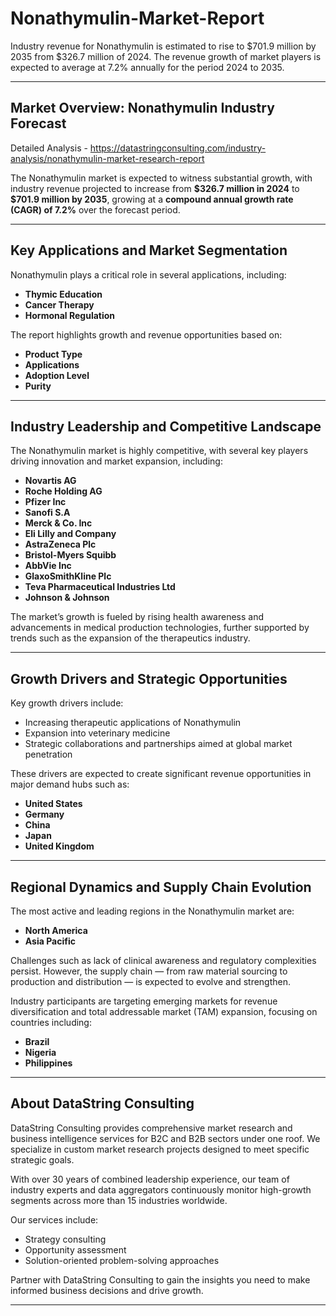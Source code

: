 # Nonathymulin-Market-Report

Industry revenue for Nonathymulin is estimated to rise to $701.9 million by 2035 from $326.7 million of 2024. The revenue growth of market players is expected to average at 7.2% annually for the period 2024 to 2035.

---

## **Market Overview: Nonathymulin Industry Forecast**

Detailed Analysis - https://datastringconsulting.com/industry-analysis/nonathymulin-market-research-report

The Nonathymulin market is expected to witness substantial growth, with industry revenue projected to increase from **\$326.7 million in 2024** to **\$701.9 million by 2035**, growing at a **compound annual growth rate (CAGR) of 7.2%** over the forecast period.

---

## **Key Applications and Market Segmentation**

Nonathymulin plays a critical role in several applications, including:

* **Thymic Education**
* **Cancer Therapy**
* **Hormonal Regulation**

The report highlights growth and revenue opportunities based on:

* **Product Type**
* **Applications**
* **Adoption Level**
* **Purity**

---

## **Industry Leadership and Competitive Landscape**

The Nonathymulin market is highly competitive, with several key players driving innovation and market expansion, including:

* **Novartis AG**
* **Roche Holding AG**
* **Pfizer Inc**
* **Sanofi S.A**
* **Merck & Co. Inc**
* **Eli Lilly and Company**
* **AstraZeneca Plc**
* **Bristol-Myers Squibb**
* **AbbVie Inc**
* **GlaxoSmithKline Plc**
* **Teva Pharmaceutical Industries Ltd**
* **Johnson & Johnson**

The market’s growth is fueled by rising health awareness and advancements in medical production technologies, further supported by trends such as the expansion of the therapeutics industry.

---

## **Growth Drivers and Strategic Opportunities**

Key growth drivers include:

* Increasing therapeutic applications of Nonathymulin
* Expansion into veterinary medicine
* Strategic collaborations and partnerships aimed at global market penetration

These drivers are expected to create significant revenue opportunities in major demand hubs such as:

* **United States**
* **Germany**
* **China**
* **Japan**
* **United Kingdom**

---

## **Regional Dynamics and Supply Chain Evolution**

The most active and leading regions in the Nonathymulin market are:

* **North America**
* **Asia Pacific**

Challenges such as lack of clinical awareness and regulatory complexities persist. However, the supply chain — from raw material sourcing to production and distribution — is expected to evolve and strengthen.

Industry participants are targeting emerging markets for revenue diversification and total addressable market (TAM) expansion, focusing on countries including:

* **Brazil**
* **Nigeria**
* **Philippines**

---

## **About DataString Consulting**

DataString Consulting provides comprehensive market research and business intelligence services for B2C and B2B sectors under one roof. We specialize in custom market research projects designed to meet specific strategic goals.

With over 30 years of combined leadership experience, our team of industry experts and data aggregators continuously monitor high-growth segments across more than 15 industries worldwide.

Our services include:

* Strategy consulting
* Opportunity assessment
* Solution-oriented problem-solving approaches

Partner with DataString Consulting to gain the insights you need to make informed business decisions and drive growth.

---
